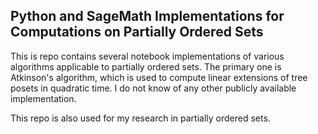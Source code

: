 ## Python and SageMath Implementations for Computations on Partially Ordered Sets ##
This is repo contains several notebook implementations of various algorithms applicable to partially ordered sets. The primary one is Atkinson's algorithm, which is used to compute linear extensions of tree posets in quadratic time. I do not know of any other publicly available implementation.

This repo is also used for my research in partially ordered sets. 
